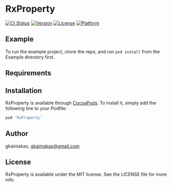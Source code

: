 # RxProperty

[![CI Status](http://img.shields.io/travis/gkaimakas/RxProperty.svg?style=flat)](https://travis-ci.org/gkaimakas/RxProperty)
[![Version](https://img.shields.io/cocoapods/v/RxProperty.svg?style=flat)](http://cocoapods.org/pods/RxProperty)
[![License](https://img.shields.io/cocoapods/l/RxProperty.svg?style=flat)](http://cocoapods.org/pods/RxProperty)
[![Platform](https://img.shields.io/cocoapods/p/RxProperty.svg?style=flat)](http://cocoapods.org/pods/RxProperty)

## Example

To run the example project, clone the repo, and run `pod install` from the Example directory first.

## Requirements

## Installation

RxProperty is available through [CocoaPods](http://cocoapods.org). To install
it, simply add the following line to your Podfile:

```ruby
pod 'RxProperty'
```

## Author

gkaimakas, gkaimakas@gmail.com

## License

RxProperty is available under the MIT license. See the LICENSE file for more info.
